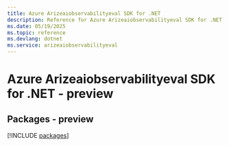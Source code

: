 ```yaml
---
title: Azure Arizeaiobservabilityeval SDK for .NET
description: Reference for Azure Arizeaiobservabilityeval SDK for .NET
ms.date: 05/19/2025
ms.topic: reference
ms.devlang: dotnet
ms.service: arizeaiobservabilityeval
---
```

# Azure Arizeaiobservabilityeval SDK for .NET - preview
## Packages - preview
[!INCLUDE [packages](arizeaiobservabilityeval-index.md)]